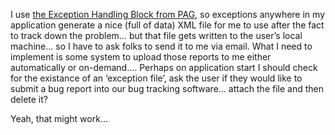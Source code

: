 I use <a href="http://msdn.microsoft.com/library/en-us/dnpag2/html/ehab.asp" target="_blank" class="broken_link">the Exception Handling Block from PAG</a>, so exceptions anywhere in my application generate a nice (full of data) XML file for me to use after the fact to track down the problem&#8230; but that file gets written to the user&#8217;s local machine&#8230; so I have to ask folks to send it to me via email. What I need to implement is some system to upload those reports to me either automatically or on-demand&#8230;. Perhaps on application start I should check for the existance of an &#8216;exception file&#8217;, ask the user if they would like to submit a bug report into our bug tracking software&#8230; attach the file and then delete it?

Yeah, that might work&#8230;